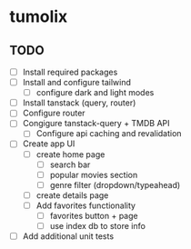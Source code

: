 # tumolix

## TODO

- [ ] Install required packages
- [ ] Install and configure tailwind
  - [ ] configure dark and light modes
- [ ] Install tanstack (query, router)
- [ ] Configure router
- [ ] Congigure tanstack-query + TMDB API
  - [ ] Configure api caching and revalidation
- [ ] Create app UI
  - [ ] create home page
    - [ ] search bar
    - [ ] popular movies section
    - [ ] genre filter (dropdown/typeahead)
  - [ ] create details page
  - [ ] Add favorites functionality
    - [ ] favorites button + page
    - [ ] use index db to store info
- [ ] Add additional unit tests
